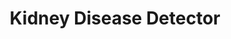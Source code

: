 ---
title: Kidney Disease Detector
emoji: 🔬
sdk: gradio
app_file: app.py
pinned: false
license: mit
short_description: Detects kidney diseases from CT scans.
---